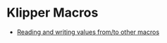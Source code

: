 # Klipper Macros

- [Reading and writing values from/to other macros](./reading_values_from_other_macros.md)